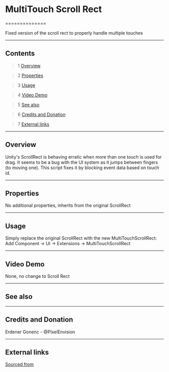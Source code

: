 # MultiTouch Scroll Rect

==============

Fixed version of the scroll rect to properly handle multiple touches

---------

## Contents

> 1 [Overview](#markdown-header-overview)

> 2 [Properties](#markdown-header-properties)

> 3 [Usage](#markdown-header-usage)

> 4 [Video Demo](#markdown-header-video-demo)

> 5 [See also](#markdown-header-see-also)

> 6 [Credits and Donation](#markdown-header-credits-and-donation)

> 7 [External links](#markdown-header-external-links)

---------

## Overview

Unity's ScrollRect is behaving erratic when more than one touch is used for drag. It seems to be a bug with the UI system as it jumps between fingers (to moving one). This script fixes it by blocking event data based on touch id.

---------

## Properties

No additional properties, inherits from the original ScrollRect

---------

## Usage

Simply replace the original ScrollRect with the new MultiTouchScrollRect:
Add Component -> UI -> Extensions -> MultiTouchScrollRect

---------

## Video Demo

None, no change to Scroll Rect

---------

## See also

---------

## Credits and Donation

Erdener Gonenc - @PixelEnvision

---------

## External links

[Sourced from](https://bitbucket.org/UnityUIExtensions/unity-ui-extensions/pull-requests/3/scrollrectmultitouchfixcs)
